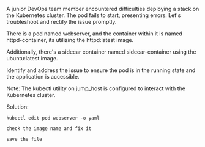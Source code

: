 A junior DevOps team member encountered difficulties deploying a stack on the Kubernetes cluster. The pod fails to start, presenting errors. Let's troubleshoot and rectify the issue promptly.  

There is a pod named webserver, and the container within it is named httpd-container, its utilizing the httpd:latest image.  

Additionally, there's a sidecar container named sidecar-container using the ubuntu:latest image.  

Identify and address the issue to ensure the pod is in the running state and the application is accessible.  

Note: The kubectl utility on jump_host is configured to interact with the Kubernetes cluster.  

Solution:

```
kubectl edit pod webserver -o yaml

check the image name and fix it

save the file
```
